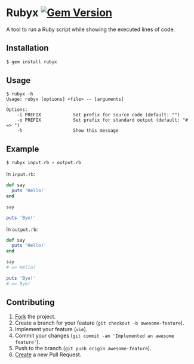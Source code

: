 # Rubyx [![Gem Version](https://badge.fury.io/rb/rubyx.svg)](http://badge.fury.io/rb/rubyx)

A tool to run a Ruby script while showing the executed lines of code.

## Installation

```bash
$ gem install rubyx
```

## Usage

```
$ rubyx -h
Usage: rubyx [options] <file> -- [arguments]

Options:
    -i PREFIX            Set prefix for source code (default: "")
    -o PREFIX            Set prefix for standard output (default: "# => ")
    -h                   Show this message
```

## Example

```bash
$ rubyx input.rb > output.rb
```

In `input.rb`:

```ruby
def say
  puts 'Hello!'
end

say

puts 'Bye!'
```

In `output.rb`:

```ruby
def say
  puts 'Hello!'
end

say
# => Hello!

puts 'Bye!'
# => Bye!
```

## Contributing

1. [Fork](https://help.github.com/articles/fork-a-repo) the project.
2. Create a branch for your feature (`git checkout -b awesome-feature`).
3. Implement your feature (`vim`).
4. Commit your changes (`git commit -am 'Implemented an awesome feature'`).
5. Push to the branch (`git push origin awesome-feature`).
6. [Create](https://help.github.com/articles/creating-a-pull-request)
   a new Pull Request.
